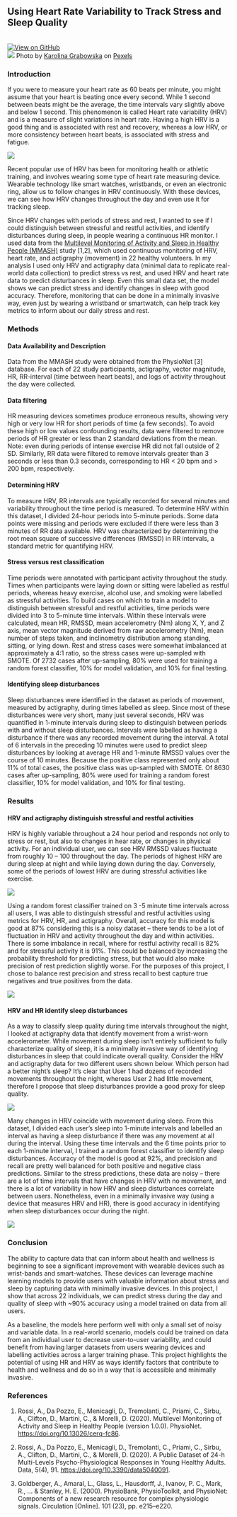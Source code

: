 ## Using Heart Rate Variability to Track Stress and Sleep Quality
<br>
<a href="https://github.com/jpizzollo/MMASH"><img src="https://img.shields.io/badge/GitHub-View_on_GitHub-blue?logo=GitHub" alt="View on GitHub"></a>
<br>
<img src="pexels-photo-4379289.jpeg?raw=true"/>
Photo by <a href="https://www.pexels.com/@karolina-grabowska">Karolina Grabowska</a> on <a href="https://www.pexels.com">Pexels</a>


### Introduction

If you were to measure your heart rate as 60 beats per minute, you might assume that your heart is beating once every second. While 1 second between beats might be the average, the time intervals vary slightly above and below 1 second. This phenomenon is called Heart rate variability (HRV) and is a measure of slight variations in heart rate. Having a high HRV is a good thing and is associated with rest and recovery, whereas a low HRV, or more consistency between heart beats, is associated with stress and fatigue.

<a href="img_HRV.png" target="_blank"><img src="img_HRV.png"></a>

Recent popular use of HRV has been for monitoring health or athletic training, and involves wearing some type of heart rate measuring device. Wearable technology like smart watches, wristbands, or even an electronic ring, allow us to follow changes in HRV continuously. With these devices, we can see how HRV changes throughout the day and even use it for tracking sleep.

Since HRV changes with periods of stress and rest, I wanted to see if I could distinguish between stressful and restful activities, and identify disturbances during sleep, in people wearing a continuous HR monitor. I used data from the <a href="https://physionet.org/content/mmash/1.0.0/">Multilevel Monitoring of Activity and Sleep in Healthy People (MMASH)</a> study [1,2], which used continuous monitoring of HRV, heart rate, and actigraphy (movement) in 22 healthy volunteers. In my analysis I used only HRV and actigraphy data (minimal data to replicate real-world data collection) to predict stress vs rest, and used HRV and heart rate data to predict disturbances in sleep. Even this small data set, the model shows we can predict stress and identify changes in sleep with good accuracy. Therefore, monitoring that can be done in a minimally invasive way, even just by wearing a wristband or smartwatch, can help track key metrics to inform about our daily stress and rest.

### Methods

#### Data Availability and Description

Data from the MMASH study were obtained from the PhysioNet [3] database. For each of 22 study participants, actigraphy, vector magnitude, HR, RR-interval (time between heart beats), and logs of activity throughout the day were collected.

#### Data filtering

HR measuring devices sometimes produce erroneous results, showing very high or very low HR for short periods of time (a few seconds). To avoid these high or low values confounding results, data were filtered to remove periods of HR greater or less than 2 standard deviations from the mean. Note: even during periods of intense exercise HR did not fall outside of 2 SD. Similarly, RR data were filtered to remove intervals greater than 3 seconds or less than 0.3 seconds, corresponding to HR < 20 bpm and > 200 bpm, respectively.

#### Determining HRV

To measure HRV, RR intervals are typically recorded for several minutes and variability throughout the time period is measured. To determine HRV within this dataset, I divided 24-hour periods into 5-minute periods. Some data points were missing and periods were excluded if there were less than 3 minutes of RR data available. HRV was characterized by determining the root mean square of successive differences (RMSSD) in RR intervals, a standard metric for quantifying HRV.

#### Stress versus rest classification

Time periods were annotated with participant activity throughout the study. Times when participants were laying down or sitting were labelled as restful periods, whereas heavy exercise, alcohol use, and smoking were labelled as stressful activities. To build cases on which to train a model to distinguish between stressful and restful activities, time periods were divided into 3 to 5-minute time intervals. Within these intervals were calculated, mean HR, RMSSD, mean accelerometry (Nm) along X, Y, and Z axis, mean vector magnitude derived from raw accelerometry (Nm), mean number of steps taken, and inclinometry distribution among standing, sitting, or lying down. Rest and stress cases were somewhat imbalanced at approximately a 4:1 ratio, so the stress cases were up-sampled with SMOTE. Of 2732 cases after up-sampling, 80% were used for training a random forest classifier, 10% for model validation, and 10% for final testing.

#### Identifying sleep disturbances

Sleep disturbances were identified in the dataset as periods of movement, measured by actigraphy, during times labelled as sleep. Since most of these disturbances were very short, many just several seconds, HRV was quantified in 1-minute intervals during sleep to distinguish between periods with and without sleep disturbances. Intervals were labelled as having a disturbance if there was any recorded movement during the interval. A total of 6 intervals in the preceding 10 minutes were used to predict sleep disturbances by looking at average HR and 1-minute RMSSD values over the course of 10 minutes. Because the positive class represented only about 11% of total cases, the positive class was up-sampled with SMOTE. Of 8630 cases after up-sampling, 80% were used for training a random forest classifier, 10% for model validation, and 10% for final testing.

### Results

#### HRV and actigraphy distinguish stressful and restful activities

HRV is highly variable throughout a 24 hour period and responds not only to stress or rest, but also to changes in hear rate, or changes in physical activity. For an individual user, we can see HRV RMSSD values fluctuate from roughly 10 – 100 throughout the day. The periods of highest HRV are during sleep at night and while laying down during the day. Conversely, some of the periods of lowest HRV are during stressful activities like exercise.

<a href="img_stress_rest.png" target="_blank"><img src="img_stress_rest.png"></a>

Using a random forest classifier trained on 3 -5 minute time intervals across all users, I was able to distinguish stressful and restful activities using metrics for HRV, HR, and actigraphy. Overall, accuracy for this model is good at 87% considering this is a noisy dataset – there tends to be a lot of fluctuation in HRV and activity throughout the day and within activities. There is some imbalance in recall, where for restful activity recall is 82% and for stressful activity it is 91%. This could be balanced by increasing the probability threshold for predicting stress, but that would also make precision of rest prediction slightly worse. For the purposes of this project, I chose to balance rest precision and stress recall to best capture true negatives and true positives from the data.

<a href="img_stress_predictions.png" target="_blank"><img src="img_stress_predictions.png"></a>

#### HRV and HR identify sleep disturbances

As a way to classify sleep quality during time intervals throughout the night, I looked at actigraphy data that identify movement from a wrist-worn accelerometer. While movement during sleep isn’t entirely sufficient to fully characterize quality of sleep, it is a minimally invasive way of identifying disturbances in sleep that could indicate overall quality. Consider the HRV and actigraphy data for two different users shown below. Which person had a better night’s sleep? It’s clear that User 1 had dozens of recorded movements throughout the night, whereas User 2 had little movement, therefore I propose that sleep disturbances provide a good proxy for sleep quality.

<a href="img_sleep_patterns.png" target="_blank"><img src="img_sleep_patterns.png"></a>

Many changes in HRV coincide with movement during sleep. From this dataset, I divided each user’s sleep into 1-minute intervals and labelled an interval as having a sleep disturbance if there was any movement at all during the interval. Using these time intervals and the 6 time points prior to each 1-minute interval, I trained a random forest classifier to identify sleep disturbances. Accuracy of the model is good at 92%, and precision and recall are pretty well balanced for both positive and negative class predictions. Similar to the stress predictions, these data are noisy – there are a lot of time intervals that have changes in HRV with no movement, and there is a lot of variability in how HRV and sleep disturbances correlate between users. Nonetheless, even in a minimally invasive way (using a device that measures HRV and HR), there is good accuracy in identifying when sleep disturbances occur during the night.

<a href="img_sleep_predictions.png" target="_blank"><img src="img_sleep_predictions.png"></a>

### Conclusion

The ability to capture data that can inform about health and wellness is beginning to see a significant improvement with wearable devices such as wrist-bands and smart-watches. These devices can leverage machine learning models to provide users with valuable information about stress and sleep by capturing data with minimally invasive devices. In this project, I show that across 22 individuals, we can predict stress during the day and quality of sleep with ~90% accuracy using a model trained on data from all users.

As a baseline, the models here perform well with only a small set of noisy and variable data. In a real-world scenario, models could be trained on data from an individual user to decrease user-to-user variability, and could benefit from having larger datasets from users wearing devices and labelling activities across a larger training phase. This project highlights the potential of using HR and HRV as ways identify factors that contribute to health and wellness and do so in a way that is accessible and minimally invasive.

### References

1. Rossi, A., Da Pozzo, E., Menicagli, D., Tremolanti, C., Priami, C., Sirbu, A., Clifton, D., Martini, C., & Morelli, D. (2020). Multilevel Monitoring of Activity and Sleep in Healthy People (version 1.0.0). PhysioNet. https://doi.org/10.13026/cerq-fc86.

2. Rossi, A., Da Pozzo, E., Menicagli, D., Tremolanti, C., Priami, C., Sirbu, A., Clifton, D., Martini, C., & Morelli, D. (2020). A Public Dataset of 24-h Multi-Levels Psycho-Physiological Responses in Young Healthy Adults. Data, 5(4), 91. https://doi.org/10.3390/data5040091.

3. Goldberger, A., Amaral, L., Glass, L., Hausdorff, J., Ivanov, P. C., Mark, R., ... & Stanley, H. E. (2000). PhysioBank, PhysioToolkit, and PhysioNet: Components of a new research resource for complex physiologic signals. Circulation [Online]. 101 (23), pp. e215–e220.
